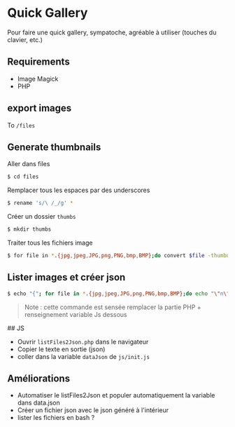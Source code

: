 # Quick Gallery
Pour faire une quick gallery, sympatoche, agréable à utiliser (touches du clavier, etc.)

## Requirements
- Image Magick
- PHP

## export images
To `/files`

## Generate thumbnails
Aller dans files
```bash
$ cd files
```

Remplacer tous les espaces par des underscores
```bash
$ rename 's/\ /_/g' *
```

Créer un dossier `thumbs`
```bash
$ mkdir thumbs
```

Traiter tous les fichiers image
```bash
$ for file in *.{jpg,jpeg,JPG,png,PNG,bmp,BMP};do convert $file -thumbnail 480x480^ -gravity center -extent 480x480 thumbs/$file; done
```

## Lister images et créer json
```bash
$ echo "{"; for file in *.{jpg,jpeg,JPG,png,PNG,bmp,BMP};do echo "\"n\":\"$file\","; done; echo "}"
```
> Note : cette commande est sensée remplacer la partie PHP + renseignement variable Js dessous

## JS
- Ouvrir `listFiles2Json.php` dans le navigateur
- Copier le texte en sortie (json)
- coller dans la variable `dataJson` de `js/init.js`

## Améliorations
- Automatiser le listFiles2Json et populer automatiquement la variable dans data.json
- Créer un fichier json avec le json généré à l'intérieur
- lister les fichiers en bash ?
